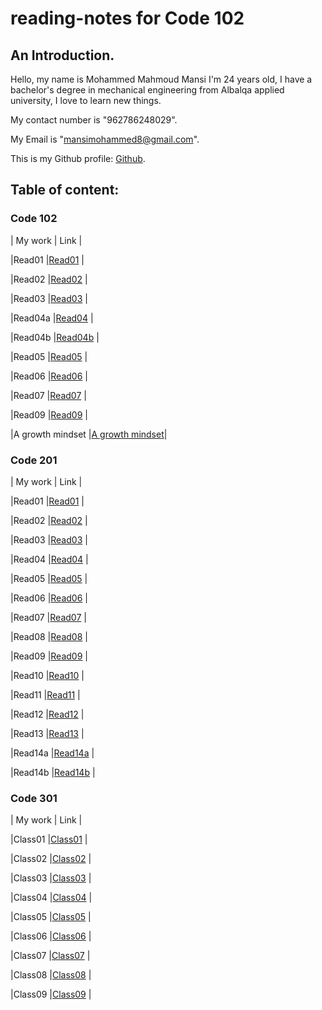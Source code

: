 # reading-notes for Code 102
## An Introduction. 

Hello, my name is Mohammed Mahmoud Mansi I'm 24 years old, I have a bachelor's degree in mechanical engineering from Albalqa applied university, I love to learn new things.

My contact number is "962786248029". 

My Email is "mansimohammed8@gmail.com". 

This is my Github profile: [Github](https://github.com/Momansi96). 


## Table of content: 

### Code 102


| My work | Link |

|Read01   |[Read01](https://momansi96.github.io/reading-notes/Read01)  |

|Read02   |[Read02](https://momansi96.github.io/reading-notes/Read02)  |

|Read03   |[Read03](https://momansi96.github.io/reading-notes/Read03)  |

|Read04a  |[Read04](https://momansi96.github.io/reading-notes/Read04)  |

|Read04b  |[Read04b](https://momansi96.github.io/reading-notes/Read04b) |

|Read05   |[Read05](https://momansi96.github.io/reading-notes/Read05)  |

|Read06   |[Read06](https://momansi96.github.io/reading-notes/Read06)  |

|Read07   |[Read07](https://momansi96.github.io/reading-notes/Read07)  |

|Read09   |[Read09](https://momansi96.github.io/reading-notes/Read09)  |

|A growth mindset |[A growth mindset](https://momansi96.github.io/reading-notes/growthmind)|



### Code 201 

| My work | Link |

|Read01   |[Read01](https://momansi96.github.io/reading-notes/Class01) |

|Read02   |[Read02](https://momansi96.github.io/reading-notes/Class02) |

|Read03   |[Read03](https://momansi96.github.io/reading-notes/Class03) |

|Read04   |[Read04](https://momansi96.github.io/reading-notes/Class04) |

|Read05   |[Read05](https://momansi96.github.io/reading-notes/Class05) |

|Read06   |[Read06](https://momansi96.github.io/reading-notes/Class06) |

|Read07   |[Read07](https://momansi96.github.io/reading-notes/Class07) |

|Read08   |[Read08](https://momansi96.github.io/reading-notes/Class08) |

|Read09   |[Read09](https://momansi96.github.io/reading-notes/Class09) |

|Read10   |[Read10](https://momansi96.github.io/reading-notes/Class10) |

|Read11   |[Read11](https://momansi96.github.io/reading-notes/Class11) |

|Read12   |[Read12](https://momansi96.github.io/reading-notes/Class12) |

|Read13   |[Read13](https://momansi96.github.io/reading-notes/Class13) |

|Read14a  |[Read14a](https://momansi96.github.io/reading-notes/Class14a) |

|Read14b  |[Read14b](https://momansi96.github.io/reading-notes/Class14b) |


### Code 301 

| My work | Link |

|Class01   |[Class01](https://momansi96.github.io/reading-notes/Class301) |

|Class02   |[Class02](https://momansi96.github.io/reading-notes/Class302) |

|Class03   |[Class03](https://momansi96.github.io/reading-notes/Class303) |

|Class04   |[Class04](https://momansi96.github.io/reading-notes/Class304) |

|Class05   |[Class05](https://momansi96.github.io/reading-notes/Class305) |

|Class06   |[Class06](https://momansi96.github.io/reading-notes/Class306) |

|Class07   |[Class07](https://momansi96.github.io/reading-notes/Class307) |

|Class08   |[Class08](https://momansi96.github.io/reading-notes/Class308) |

|Class09   |[Class09](https://momansi96.github.io/reading-notes/Class309) |

